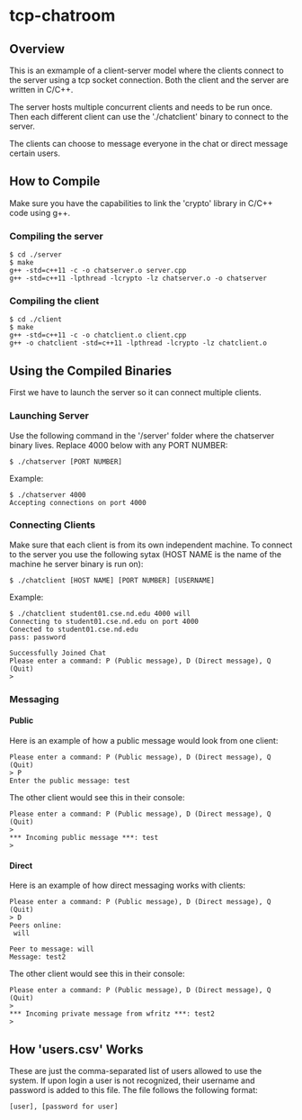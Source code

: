 # tcp-chatroom
## Overview
This is an exmample of a client-server model where the clients connect to the server using a tcp socket connection. Both the client and the server are written in C/C++. 

The server hosts multiple concurrent clients and needs to be run once. Then each different client can use the './chatclient' binary to connect to the server. 

The clients can choose to message everyone in the chat or direct message certain users.

## How to Compile
Make sure you have the capabilities to link the 'crypto' library in C/C++ code using g++.
### Compiling the server
```
$ cd ./server
$ make
g++ -std=c++11 -c -o chatserver.o server.cpp
g++ -std=c++11 -lpthread -lcrypto -lz chatserver.o -o chatserver
```
### Compiling the client
```
$ cd ./client
$ make
g++ -std=c++11 -c -o chatclient.o client.cpp
g++ -o chatclient -std=c++11 -lpthread -lcrypto -lz chatclient.o
```

## Using the Compiled Binaries
First we have to launch the server so it can connect multiple clients.
### Launching Server
Use the following command in the '/server' folder where the chatserver binary lives. Replace 4000 below with any PORT NUMBER:
```
$ ./chatserver [PORT NUMBER]
```
Example:
```
$ ./chatserver 4000
Accepting connections on port 4000
```
### Connecting Clients
Make sure that each client is from its own independent machine. To connect to the server you use the following sytax (HOST NAME is the name of the machine he server binary is run on):
```
$ ./chatclient [HOST NAME] [PORT NUMBER] [USERNAME]
```
Example:
```
$ ./chatclient student01.cse.nd.edu 4000 will
Connecting to student01.cse.nd.edu on port 4000
Conected to student01.cse.nd.edu
pass: password

Successfully Joined Chat
Please enter a command: P (Public message), D (Direct message), Q (Quit)
> 
```
### Messaging 
#### Public
Here is an example of how a public message would look from one client:
```
Please enter a command: P (Public message), D (Direct message), Q (Quit)
> P
Enter the public message: test
```
The other client would see this in their console:
```
Please enter a command: P (Public message), D (Direct message), Q (Quit)
> 
*** Incoming public message ***: test
> 
```
#### Direct
Here is an example of how direct messaging works with clients:
```
Please enter a command: P (Public message), D (Direct message), Q (Quit)
> D
Peers online: 
 will

Peer to message: will
Message: test2
```
The other client would see this in their console:
```
Please enter a command: P (Public message), D (Direct message), Q (Quit)
> 
*** Incoming private message from wfritz ***: test2
>
```
## How 'users.csv' Works
These are just the comma-separated list of users allowed to use the system. If upon login a user is not recognized, their username and password is added to this file. The file follows the following format:
```
[user], [password for user]
```
